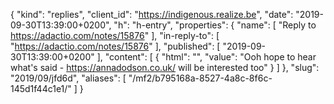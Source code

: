 {
  "kind": "replies",
  "client_id": "https://indigenous.realize.be",
  "date": "2019-09-30T13:39:00+0200",
  "h": "h-entry",
  "properties": {
    "name": [
      "Reply to https://adactio.com/notes/15876"
    ],
    "in-reply-to": [
      "https://adactio.com/notes/15876"
    ],
    "published": [
      "2019-09-30T13:39:00+0200"
    ],
    "content": [
      {
        "html": "",
        "value": "Ooh hope to hear what's said - https://annadodson.co.uk/ will be interested too"
      }
    ]
  },
  "slug": "2019/09/jfd6d",
  "aliases": [
    "/mf2/b795168a-8527-4a8c-8f6c-145d1f44c1e1/"
  ]
}
